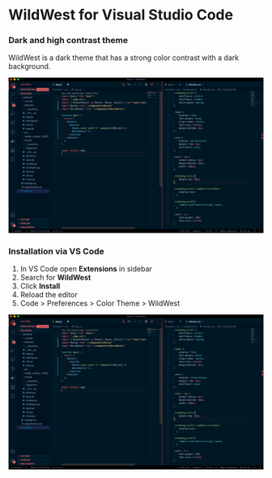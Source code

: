 # WildWest for Visual Studio Code 
### Dark and high contrast theme

WildWest is a dark theme that has a strong color contrast with a dark background.


<p align="center">
  <img src="https://github.com/Maheshoo7/WildWest/blob/master/demo/Screenshot%202020-09-22%20at%207.50.04%20PM.png" title="hover text">
</p>

### Installation via VS Code
1. In VS Code open **Extensions** in sidebar
2. Search for **WildWest**
3. Click **Install**
4. Reload the editor
5. Code > Preferences > Color Theme > WildWest

<p align="center">
  <img src="https://github.com/Maheshoo7/WildWest/blob/master/demo/Screenshot%202020-09-22%20at%207.50.04%20PM.png" title="hover text">
</p>
